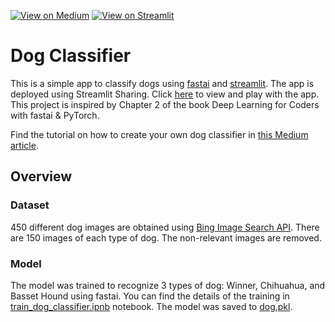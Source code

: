 [![View on Medium](https://img.shields.io/badge/Medium-View%20on%20Medium-red?logo=medium)](https://towardsdatascience.com/how-to-create-an-app-to-classify-dogs-using-fastai-and-streamlit-af3e75f0ee28)  [![View on Streamlit](https://img.shields.io/badge/Streamlit-View%20on%20Streamlit%20app-ff69b4?logo=streamlit)](https://share.streamlit.io/brankopoledic/dog_classifier/main/dog_classifier.py)
# Dog Classifier

This is a simple app to classify dogs using [fastai](https://docs.fast.ai/) and [streamlit](https://www.streamlit.io/). The app is deployed using Streamlit Sharing. Click [here](https://share.streamlit.io/brankopoledic/dog_classifier/main/dog_classifier.py) to view and play with the app.  This project is inspired by Chapter 2 of the book Deep Learning for Coders with fastai & PyTorch.

Find the tutorial on how to create your own dog classifier in [this Medium article](https://towardsdatascience.com/how-to-create-an-app-to-classify-dogs-using-fastai-and-streamlit-af3e75f0ee28).

## Overview
### Dataset
450 different dog images are obtained using [Bing Image Search API](https://www.microsoft.com/en-us/bing/apis/bing-image-search-api). There are 150 images of each type of dog. The non-relevant images are removed. 
### Model
The model was trained to recognize 3 types of dog: Winner, Chihuahua, and Basset Hound using fastai. You can find the details of the training in [train_dog_classifier.ipnb](./train_dog_classifier.ipynb) notebook. The model was saved to [dog.pkl](./dog.pkl).
